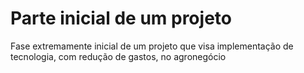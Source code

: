 # Parte inicial de um projeto
Fase extremamente inicial de um projeto que visa implementação de tecnologia, com redução de gastos, no agronegócio

